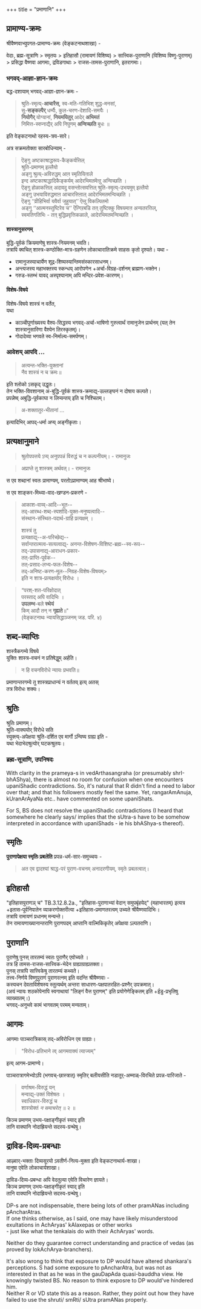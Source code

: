 +++
title = "प्रमाणानि"
+++

## प्रामाण्य-क्रमः
श्रीवैष्णवाभ्युपगत-प्रामाण्य-क्रमः (वेङ्कटनाथशाखा) -

वेदाः, ब्रह्म-सूत्राणि > स्मृतयः > इतिहासौ (रामायणं विशिष्य) > सात्त्विक-पुराणानि (विशिष्य विष्णु-पुराणम्) > प्रसिद्धा वैष्णवा आगमाः, द्रविडगाथाः > राजस-तामस-पुराणानि, इतरागमाः।

### भगवद्-आज्ञा-ज्ञान-क्रमः
बद्ध-दशायाम् भगवद्-आज्ञा-ज्ञान-क्रमः -

> श्रुति-स्मृत्य्-**आचारैस्**, स्व-मति-गतिभिश् शुद्ध-मनसां,  
सु-**सङ्कल्पैर्** धर्म्यैः, कुल-चरण-देशादि-समयैः ।  
**नियोगैर्** योग्यानां, **नियमयितुर्** आदेर् **अभिमतं**  
निमित्त-स्वप्नाद्यैर् अपि निपुणम् **अन्विच्छति** बुधः ॥

इति वेङ्कटनाथो रहस्य-त्रय-सारे।  

अत्र सक्रमतोक्ता सारबोधिन्याम् - 

> ऎङ्गु अष्टकाश्राद्धरूप-कैङ्कर्यत्तिल्  
श्रुति-प्रमाणम् इल्लैयो  
अङ्गु श्रुत्य्-अविरुद्धम् आऩ स्मृतियिऩाले  
इन्द अष्टकाश्राद्धादिकैङ्कर्यम् आदेरभिमतमॆऩ्ऱु अन्विच्छति ।  
ऎङ्गु होळाकत्तिल् अदावदु वसन्तोत्सवत्तिल् श्रुति-स्मृत्य्-उभयमुम् इल्लैयो  
अङ्गु उभयाविरुद्धमाऩ आचारत्तिऩाल् आदेरभिमतमन्विच्छति ।  
ऎङ्गु ‘‘व्रीहिभिर्वा यवैर्वा जुहुयात्’’ ऎऩ्ऱु विकल्पितमो  
अङ्गु ‘‘आत्मनस्तुष्टिरेव च’’ ऎऩ्गिऱबडि तऩ् तुष्टिक्कु विषयमाऩ अन्यतरत्तिल्,  
स्वमतिगतिभिः - तऩ् बुद्धिप्रवृत्तिकळाले, आदेरभिमतमन्विच्छति ।

#### शास्त्रानुसरणम्
बुद्धि-पूर्वकं क्रियमाणेषु शास्त्र-नियमनम् भवति।  
तत्रापि क्वचित् शास्त्र-कण्ठोक्ति-मात्र-ग्रहणेन लोकाचारातिक्रमे साहसः कृतो दृश्यते। 
यथा - 

- रामानुजस्याचार्येण शूद्र-शिष्यस्यान्तिमसंस्कारसाधनम्।
- अन्त्यजस्य महाभक्तस्य स्कन्धय् आरोपणेन +अर्चा-विग्रह-दर्शनम् ब्राह्मण-भक्तेन।  
- गरुड-स्तम्भं यावद् अस्पृश्यानाम् अपि मन्दिर-प्रवेश-कारणम्। 

#### विशेष-विषये
विशेष-विषये शास्त्रं न वर्तेत,  
यथा

- काञ्चीपूर्णाख्यस्य वैश्य-सिद्धस्य भगवद्-अर्चा-भाषिणो गुरुत्वार्थं रामानुजेन प्रार्थनम् (यत् तेन शास्त्रानुसारिणा वैश्येन तिरस्कृतम्)। 
- गोदादेव्या भगवते स्व-निर्माल्य-समर्पणम्।

### आवेशय् आपदि …
> अत्यन्त-भक्ति-युक्तानां  
> नैव शास्त्रं न च क्रमः॥

इति श्लोको ऽसकृद् उद्धृतः।  
तेन भक्ति-विवशानाम् अ-बुद्धि-पूर्वकं शास्त्र-क्रमाद्य्-उल्लङ्घनं न दोषाय कल्पते।  
प्रपन्नेष्व् अबुद्धि-पूर्वकाघा न लिप्यन्तय् इति च निश्चितम्। 

> अ-शक्तातुर-भीतानां … 

इत्यादिभिर् आपद्-धर्मा अप्य् अङ्गीकृताः। 

## प्रत्यक्षानुमाने

> श्रुतोपपत्तये ऽप्य् अनुपपन्नं विरुद्धं च न कल्पनीयम्। - रामानुजः

> अप्राप्ते तु शास्त्रम् अर्थवत्।  - रामानुजः

स एव शब्दानां स्वतः प्रामाण्यम्, परतोऽप्रामाण्यम् आह श्रीभाष्ये।

स एव शाङ्कर-मिथ्या-वाद-खण्डन-प्रकरणे - 

> आकाश-वाय्व्-आदि--भूत--  
तद्-आरब्ध-शब्द-स्पर्शादि-युक्त-मनुष्यत्वादि--  
संस्थान-संस्थित-पदार्थ-ग्राहि प्रत्यक्षम् । 
> 
> शास्त्रं तु  
प्रत्यक्षाद्य्--अ-परिच्छेद्य--  
सर्वान्तरात्मत्व-सत्यत्वाद्य्- 
अनन्त-विशेषण-विशिष्ट-ब्रह्म--स्व-रूप--  
तद्-उपासनाद्य्-आराधन-प्रकार-  
तत्-प्राप्ति-पूर्वक--  
तत्-प्रसाद-लभ्य-फल-विशेष--  
तद्-अनिष्ट-करण-मूल--निग्रह-विशेष-विषयम्>   
इति न शात्र-प्रत्यक्षयोर् विरोधः । 


> “परश्-शत-परिक्षोदात्  
> परस्ताद् अपि वादिभिः ।  
> **उपलम्भ**-बले **स्थेयं**  
> किम् आदौ तन् न **गृह्यते**॥"  
(वेङ्कटनाथः न्यायसिद्धाञ्जनम् जड. परि. ४)

## शब्द-व्याप्तिः
शास्त्रैकगम्ये विषये  
युक्तिः शास्त्र-वचनं न प्रतिषेद्धुम् अर्हति।  

> न हि वचनविरोधे न्यायः प्रभवति॥

प्रमाणान्तरगम्ये तु शास्त्रप्राधान्यं न वर्ततय् इत्य् अतस्  
तत्र विरोधः शक्यः।


## श्रुतिः
श्रुतिः प्रमाणम्।  
श्रुति-वाक्ययोर् विरोधे सति  
स्युक्त्य्-अपेक्षया श्रुति-दर्शित एव मार्गो ऽन्विष्य ग्राह्य इति -  
यथा भेदाभेदश्रुत्योर् घटकश्रुतयः। 

### ब्रह्म-सूत्राणि, उपनिषदः
With clarity in the prameya-s in vedArthasangraha (or presumably shrI-bhAShya), there is almost no room for confusion when one encounters upaniShadic contradictions. So, it's natural that R didn't find a need to labor over that; and that his followers mostly feel the same. Yet, rangarAmAnuja, kUranArAyaNa etc.. have commented on some upaniShats.

For S, BS does not resolve the upaniShadic contradictions (I heard that somewhere he clearly says/ implies that the sUtra-s have to be somehow interpreted in accordance with upaniShads - ie his bhAShya-s thereof).

## स्मृतिः
**पुराणापेक्षया स्मृतिः प्रबलेति** प्रपन्न-धर्म-सार-समुच्चयः -

> अत एव द्वादश्यां श्राद्ध-परं पुराण-वचनम् अनादरणीयम्, स्मृतेः प्रबलत्वात्।

## इतिहासौ
"इतिहासपुराणञ् च" TB.3.12.8.2a., "इतिहास-पुराणाभ्यां वेदान् समुपबृंहयेद्" (महाभारतम्) इत्यत्र +इतास-पूर्वनिपातेन व्याकरणोक्तरीत्या +इतिहास-प्रमाणतरत्वम् उच्यते श्रीवैष्णवादिभिः।   
तत्रापि रामायणं प्रधानम् मन्यन्ते।  
तेन रामायणाख्यानान्तराणि पुराणपदम् आप्तानि वाल्मिकिकृतेर् अपेक्षया ऽल्पतराणि।

## पुराणानि
पुराणेषु पुनस् तारतम्यं स्वतः पुराणैर् एवोच्यते ।  
तत्र हि तामस-राजस-सात्त्विक-भेदेन ग्राह्याग्राह्यतक्ता।  
पुनस् तत्रापि सात्त्विकेषु तारतम्यं कथ्यते।  
तत्त्व-निर्णये विष्णुपुराणं पुराणरत्नम् इति वदन्ति श्रीवैष्णवाः -  
कस्यचन देवताविशेषस्य स्तुत्यर्थम् अन्तरा साधारण-पक्षपातरहित-प्रश्नैर् उपक्रमात्।  
(अयं न्यायः शठकोपेनापि स्वगाथायां "लिङ्गं वैत्त पुराणम्" इति प्रयोगेणेङ्कितम् इति +ईडु-प्रभृतिषु व्याख्यातम्।)  
भगवद्-अनुभवे कामं भागवतम् परमम् मन्यताम्।  


## आगमः
आगमाः पाञ्चरात्रिकास् तद्-अविरोधिन एव ग्राह्याः।  

> "विरोध-प्रतिभाने त्व् आगमवाक्यं त्याज्यम्" 

इत्य् आगम-प्रामाण्ये।  

पाञ्चरात्रागमेभ्योऽपि (भगवच्-छास्त्रात्) स्मृतिर् बलीयसीति नडातूर्-अम्माळ्-विरचिते प्रपन्न-पारिजाते -

> वर्णाश्रम-विरुद्धं यन्  
मन्वाद्य्-उक्तं विशेषतः ।  
स्वाधिकार-विरुद्धं च  
शास्त्रोक्तं *न समाचरेत्* ॥ २ ॥


किञ्च प्रमाणम् उभय-पक्षाङ्गीकृतं स्याद् इति  
तानि वाक्यानि नोदाह्रियन्ते सदस्य-ग्रन्थेषु।


## द्राविड-दिव्य-प्रबन्धाः
आऴ्वार्-भक्ताः दिव्यसूरयो ऽवतीर्ण-नित्य-मुक्ता इति वेङ्कटनाथार्य-शाखा।  
मानुषा एवेति लोकाचार्यशाखा। 

द्राविड-दिव्य-प्रबन्धा अपि वेदतुल्या एवेति विचारेण ज्ञायते।  
किञ्च प्रमाणम् उभय-पक्षाङ्गीकृतं स्याद् इति  
तानि वाक्यानि नोदाह्रियन्ते सदस्य-ग्रन्थेषु। 

DP-s are not indispensable, there being lots of other pramANas including pAncharAtras.  
If one thinks otherwise, as I said, one may have likely misunderstood exultations in AchAryas' kAlaxepas or other works  
\- just like what the tenkalais do with their AchAryas' words.

Neither do they guarantee correct understanding and practice of vedas (as proved by lokAchArya-branchers).

It's also wrong to think that exposure to DP would have altered shankara's perceptions. S had some exposure to pAncharAtra, but was not as interested in that as he was in the gauDapAda quasi-bauddha view. He knowingly twisted BS. No reason to think exposre to DP would've hindered him.  
Neither R or VD state this as a reason. Rather, they point out how they have failed to use the shruti/ smRti/ sUtra pramANas properly.


